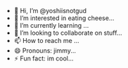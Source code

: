 - 👋 Hi, I’m @yoshiisnotgud
- 👀 I’m interested in eating cheese...
- 🌱 I’m currently learning ...
- 💞️ I’m looking to collaborate on stuff...
- 📫 How to reach me ...
- 😄 Pronouns: jimmy...
- ⚡ Fun fact: im cool...

<!---
yoshiisnotgud/yoshiisnotgud is a ✨ special ✨ repository because its `README.md` (this file) appears on your GitHub profile.
You can click the Preview link to take a look at your changes.
--->
